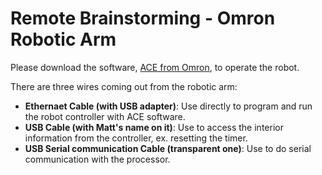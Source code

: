 # Remote Brainstorming - Omron Robotic Arm

Please download the software, [ACE from Omron](https://automation.omron.com/en/us/forms/ace-robot-software-download-request-form), to operate the robot.

There are three wires coming out from the robotic arm:
  - **Ethernaet Cable (with USB adapter)**: Use directly to program and run the robot controller with ACE software.
  - **USB Cable (with Matt's name on it)**: Use to access the interior information from the controller, ex. resetting the timer.
  - **USB Serial communication Cable (transparent one)**: Use to do serial communication with the processor.






```

```


